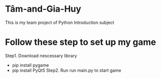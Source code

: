 # Tâm-and-Gia-Huy
This is my team project of Python Introduction subject
# Follow these step to set up my game
Step1. Download nescessary library
- pip install pygame
- pip install PyQt5
Step2. Run
run main.py to start game
